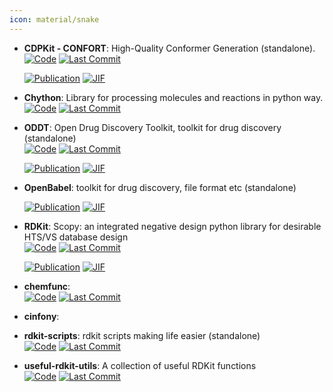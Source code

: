 ```yaml
---
icon: material/snake
---
```





- **CDPKit - CONFORT**: High-Quality Conformer Generation (standalone).  
    [![Code](https://img.shields.io/github/stars/molinfo-vienna/CDPKit?style=for-the-badge&logo=github)](https://github.com/molinfo-vienna/CDPKit) 
    [![Last Commit](https://img.shields.io/github/last-commit/molinfo-vienna/CDPKit?style=for-the-badge&logo=github)](https://github.com/molinfo-vienna/CDPKit) 

    [![Publication](https://img.shields.io/badge/Publication-Citations:11-blue?style=for-the-badge&logo=bookstack)](https://doi.org/10.1021/acs.jcim.3c00563) 
    [![JIF](https://img.shields.io/badge/Impact_Factor-5.60-purple?style=for-the-badge&logo=academia)](https://doi.org/10.1021/acs.jcim.3c00563)



- **Chython**: Library for processing molecules and reactions in python way.  
    [![Code](https://img.shields.io/github/stars/chython/chython?style=for-the-badge&logo=github)](https://github.com/chython/chython) 
    [![Last Commit](https://img.shields.io/github/last-commit/chython/chython?style=for-the-badge&logo=github)](https://github.com/chython/chython) 




- **ODDT**: Open Drug Discovery Toolkit, toolkit for drug discovery (standalone)  
    [![Code](https://img.shields.io/github/stars/oddt/oddt?style=for-the-badge&logo=github)](https://github.com/oddt/oddt) 
    [![Last Commit](https://img.shields.io/github/last-commit/oddt/oddt?style=for-the-badge&logo=github)](https://github.com/oddt/oddt) 

    [![Publication](https://img.shields.io/badge/Publication-Citations:166-blue?style=for-the-badge&logo=bookstack)](https://doi.org/10.1186/s13321-015-0078-2) 
    [![JIF](https://img.shields.io/badge/Impact_Factor-7.10-purple?style=for-the-badge&logo=academia)](https://doi.org/10.1186/s13321-015-0078-2)



- **OpenBabel**: toolkit for drug discovery, file format etc (standalone)  

    [![Publication](https://img.shields.io/badge/Publication-Citations:6757-blue?style=for-the-badge&logo=bookstack)](https://doi.org/10.1186/1758-2946-3-33) 
    [![JIF](https://img.shields.io/badge/Impact_Factor-7.10-purple?style=for-the-badge&logo=academia)](https://doi.org/10.1186/1758-2946-3-33)



- **RDKit**: Scopy: an integrated negative design python library for desirable HTS/VS database design  
    [![Code](https://img.shields.io/github/stars/rdkit/rdkit?style=for-the-badge&logo=github)](https://github.com/rdkit/rdkit) 
    [![Last Commit](https://img.shields.io/github/last-commit/rdkit/rdkit?style=for-the-badge&logo=github)](https://github.com/rdkit/rdkit) 

    [![Publication](https://img.shields.io/badge/Publication-Citations:27-blue?style=for-the-badge&logo=bookstack)](https://doi.org/10.1093/bib/bbaa194) 
    [![JIF](https://img.shields.io/badge/Impact_Factor-6.80-purple?style=for-the-badge&logo=academia)](https://doi.org/10.1093/bib/bbaa194)



- **chemfunc**:   
    [![Code](https://img.shields.io/github/stars/swansonk14/chemfunc?style=for-the-badge&logo=github)](https://github.com/swansonk14/chemfunc) 
    [![Last Commit](https://img.shields.io/github/last-commit/swansonk14/chemfunc?style=for-the-badge&logo=github)](https://github.com/swansonk14/chemfunc) 




- **cinfony**:   




- **rdkit-scripts**: rdkit scripts making life easier (standalone)  
    [![Code](https://img.shields.io/github/stars/DrrDom/rdkit-scripts?style=for-the-badge&logo=github)](https://github.com/DrrDom/rdkit-scripts) 
    [![Last Commit](https://img.shields.io/github/last-commit/DrrDom/rdkit-scripts?style=for-the-badge&logo=github)](https://github.com/DrrDom/rdkit-scripts) 




- **useful-rdkit-utils**: A collection of useful RDKit functions  
    [![Code](https://img.shields.io/github/stars/PatWalters/useful_rdkit_utils?style=for-the-badge&logo=github)](https://github.com/PatWalters/useful_rdkit_utils) 
    [![Last Commit](https://img.shields.io/github/last-commit/PatWalters/useful_rdkit_utils?style=for-the-badge&logo=github)](https://github.com/PatWalters/useful_rdkit_utils) 



